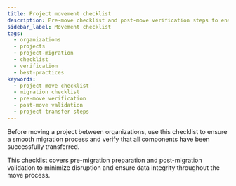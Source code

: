 ```yaml
---
title: Project movement checklist
description: Pre-move checklist and post-move verification steps to ensure successful project migration between organizations.
sidebar_label: Movement checklist
tags:
  - organizations
  - projects
  - project-migration
  - checklist
  - verification
  - best-practices
keywords:
  - project move checklist
  - migration checklist
  - pre-move verification
  - post-move validation
  - project transfer steps
---
```


Before moving a project between organizations, use this checklist to ensure a smooth migration process and verify that all components have been successfully transferred.

This checklist covers pre-migration preparation and post-migration validation to minimize disruption and ensure data integrity throughout the move process.
